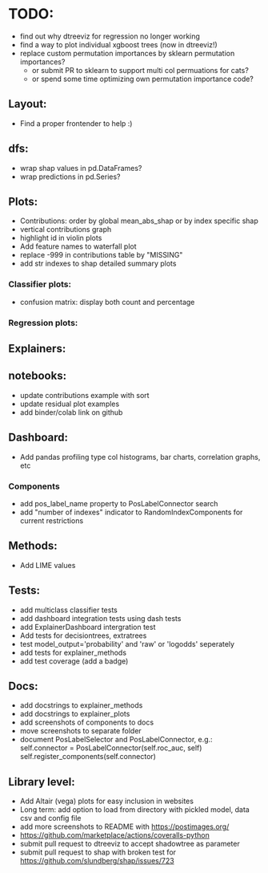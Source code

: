 
# TODO:
- find out why dtreeviz for regression no longer working
- find a way to plot individual xgboost trees (now in dtreeviz!)
- replace custom permutation importances by sklearn permutation importances?
    - or submit PR to sklearn to support multi col permuations for cats?
    - or spend some time optimizing own permutation importance code?

## Layout:
- Find a proper frontender to help :)

## dfs:
- wrap shap values in pd.DataFrames?
- wrap predictions in pd.Series?

## Plots:
- Contributions: order by global mean_abs_shap or by index specific shap
- vertical contributions graph
- highlight id in violin plots
- Add feature names to waterfall plot
- replace -999 in contributions table by "MISSING"
- add str indexes to shap detailed summary plots

### Classifier plots:
- confusion matrix: display both count and percentage

### Regression plots:

## Explainers:


## notebooks:
- update contributions example with sort
- update residual plot examples
- add binder/colab link on github

## Dashboard:
- Add pandas profiling type col histograms, bar charts, correlation graphs, etc

### Components
- add pos_label_name property to PosLabelConnector search
- add "number of indexes" indicator to RandomIndexComponents for current restrictions

## Methods:
- Add LIME values

## Tests:
- add multiclass classifier tests
- add dashboard integration tests using dash tests
- add ExplainerDashboard intergration test
- Add tests for decisiontrees, extratrees
- test model_output='probability' and 'raw' or 'logodds' seperately
- add tests for explainer_methods
- add test coverage (add a badge)

## Docs:
- add docstrings to explainer_methods
- add docstrings to explainer_plots
- add screenshots of components to docs
- move screenshots to separate folder
- document PosLabelSelector and PosLabelConnector, e.g.:
        self.connector = PosLabelConnector(self.roc_auc, self)
        self.register_components(self.connector)


## Library level:
- Add Altair (vega) plots for easy inclusion in websites
- Long term: add option to load from directory with pickled model, data csv and config file
- add more screenshots to README with https://postimages.org/
- https://github.com/marketplace/actions/coveralls-python
- submit pull request to dtreeviz to accept shadowtree as parameter
- submit pull request to shap with broken test for https://github.com/slundberg/shap/issues/723